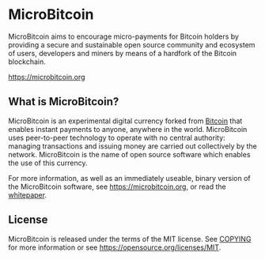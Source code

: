 MicroBitcoin
=====================================

MicroBitcoin aims to encourage micro-payments
for Bitcoin holders by providing a secure and
sustainable open source community and
ecosystem of users, developers and
miners by means of a hardfork
of the Bitcoin blockchain.

https://microbitcoin.org

What is MicroBitcoin?
----------------

MicroBitcoin is an experimental digital currency forked from [Bitcoin](https://github.com/bitcoin/bitcoin) that enables instant payments to
anyone, anywhere in the world. MicroBitcoin uses peer-to-peer technology to operate
with no central authority: managing transactions and issuing money are carried
out collectively by the network. MicroBitcoin is the name of open source
software which enables the use of this currency.

For more information, as well as an immediately useable, binary version of
the MicroBitcoin software, see https://microbitcoin.org, or read the
[whitepaper](https://microbitcoin.org/assets/MBC_Whitepaper_v1.pdf).

License
-------

MicroBitcoin is released under the terms of the MIT license. See [COPYING](COPYING) for more
information or see https://opensource.org/licenses/MIT.